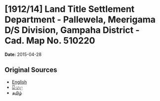 # [1912/14] Land Title Settlement Department - Pallewela, Meerigama D/S Division, Gampaha District - Cad. Map No. 510220

**Date:** 2015-04-28

## Original Sources

- [English](https://documents.gov.lk/view/extra-gazettes/2015/4/1912-14_E.pdf)
- [සිංහල](https://documents.gov.lk/view/extra-gazettes/2015/4/1912-14_S.pdf)
- [தமிழ்](https://documents.gov.lk/view/extra-gazettes/2015/4/1912-14_T.pdf)
